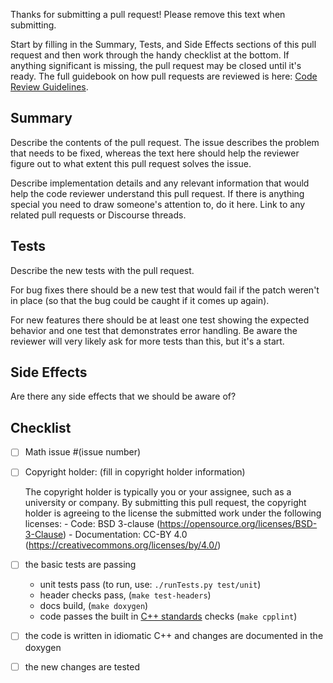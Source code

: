 Thanks for submitting a pull request! Please remove this text when submitting.

Start by filling in the Summary, Tests, and Side Effects sections of this pull request and then work through the handy checklist at the bottom. If anything significant is missing, the pull request may be closed until it's ready. The full guidebook on how pull requests are reviewed is here: [Code Review Guidelines](https://github.com/stan-dev/math/wiki/Developer-Doc#code-review-guidelines).

## Summary

Describe the contents of the pull request. The issue describes the problem that needs to be fixed, whereas the text here should help the reviewer figure out to what extent this pull request solves the issue.

Describe implementation details and any relevant information that would help the code reviewer understand this pull request. If there is anything special you need to draw someone's attention to, do it here. Link to any related pull requests or Discourse threads.

## Tests

Describe the new tests with the pull request.

For bug fixes there should be a new test that would fail if the patch weren't in place (so that the bug could be caught if it comes up again).

For new features there should be at least one test showing the expected behavior and one test that demonstrates error handling. Be aware the reviewer will very likely ask for more tests than this, but it's a start.

## Side Effects

Are there any side effects that we should be aware of?

## Checklist

- [ ] Math issue #(issue number)

- [ ] Copyright holder: (fill in copyright holder information)

    The copyright holder is typically you or your assignee, such as a university or company. By submitting this pull request, the copyright holder is agreeing to the license the submitted work under the following licenses:
      - Code: BSD 3-clause (https://opensource.org/licenses/BSD-3-Clause)
      - Documentation: CC-BY 4.0 (https://creativecommons.org/licenses/by/4.0/)

- [ ] the basic tests are passing

    - unit tests pass (to run, use: `./runTests.py test/unit`)
    - header checks pass, (`make test-headers`)
    - docs build, (`make doxygen`)
    - code passes the built in [C++ standards](https://github.com/stan-dev/stan/wiki/Code-Quality) checks (`make cpplint`)

- [ ] the code is written in idiomatic C++ and changes are documented in the doxygen

- [ ] the new changes are tested
